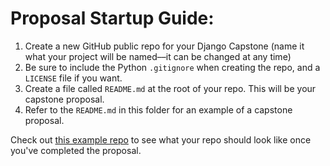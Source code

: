 # Proposal Startup Guide:
1. Create a new GitHub public repo for your Django Capstone (name it what your project will be named––it can be changed at any time)
2. Be sure to include the Python `.gitignore` when creating the repo, and a `LICENSE` file if you want.
3. Create a file called `README.md` at the root of your repo.  This will be your capstone proposal.
4. Refer to the `README.md` in this folder for an example of a capstone proposal.

Check out [this example repo](https://github.com/pjz987/capstone_demo_macro_tracker) to see what your repo should look like once you've completed the proposal.